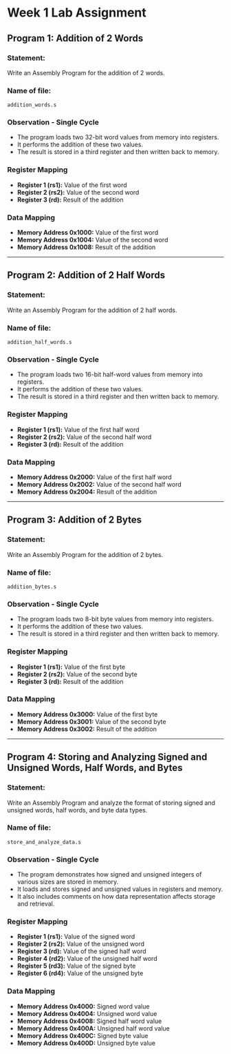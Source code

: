 # Week 1 Lab Assignment

## Program 1: Addition of 2 Words

### Statement:
Write an Assembly Program for the addition of 2 words.

### Name of file:
`addition_words.s`

### Observation - Single Cycle
- The program loads two 32-bit word values from memory into registers.
- It performs the addition of these two values.
- The result is stored in a third register and then written back to memory.

### Register Mapping
- **Register 1 (rs1):** Value of the first word
- **Register 2 (rs2):** Value of the second word
- **Register 3 (rd):** Result of the addition

### Data Mapping
- **Memory Address 0x1000:** Value of the first word
- **Memory Address 0x1004:** Value of the second word
- **Memory Address 0x1008:** Result of the addition

---

## Program 2: Addition of 2 Half Words

### Statement:
Write an Assembly Program for the addition of 2 half words.

### Name of file:
`addition_half_words.s`

### Observation - Single Cycle
- The program loads two 16-bit half-word values from memory into registers.
- It performs the addition of these two values.
- The result is stored in a third register and then written back to memory.

### Register Mapping
- **Register 1 (rs1):** Value of the first half word
- **Register 2 (rs2):** Value of the second half word
- **Register 3 (rd):** Result of the addition

### Data Mapping
- **Memory Address 0x2000:** Value of the first half word
- **Memory Address 0x2002:** Value of the second half word
- **Memory Address 0x2004:** Result of the addition

---

## Program 3: Addition of 2 Bytes

### Statement:
Write an Assembly Program for the addition of 2 bytes.

### Name of file:
`addition_bytes.s`

### Observation - Single Cycle
- The program loads two 8-bit byte values from memory into registers.
- It performs the addition of these two values.
- The result is stored in a third register and then written back to memory.

### Register Mapping
- **Register 1 (rs1):** Value of the first byte
- **Register 2 (rs2):** Value of the second byte
- **Register 3 (rd):** Result of the addition

### Data Mapping
- **Memory Address 0x3000:** Value of the first byte
- **Memory Address 0x3001:** Value of the second byte
- **Memory Address 0x3002:** Result of the addition

---

## Program 4: Storing and Analyzing Signed and Unsigned Words, Half Words, and Bytes

### Statement:
Write an Assembly Program and analyze the format of storing signed and unsigned words, half words, and byte data types.

### Name of file:
`store_and_analyze_data.s`

### Observation - Single Cycle
- The program demonstrates how signed and unsigned integers of various sizes are stored in memory.
- It loads and stores signed and unsigned values in registers and memory.
- It also includes comments on how data representation affects storage and retrieval.

### Register Mapping
- **Register 1 (rs1):** Value of the signed word
- **Register 2 (rs2):** Value of the unsigned word
- **Register 3 (rd):** Value of the signed half word
- **Register 4 (rd2):** Value of the unsigned half word
- **Register 5 (rd3):** Value of the signed byte
- **Register 6 (rd4):** Value of the unsigned byte

### Data Mapping
- **Memory Address 0x4000:** Signed word value
- **Memory Address 0x4004:** Unsigned word value
- **Memory Address 0x4008:** Signed half word value
- **Memory Address 0x400A:** Unsigned half word value
- **Memory Address 0x400C:** Signed byte value
- **Memory Address 0x400D:** Unsigned byte value
